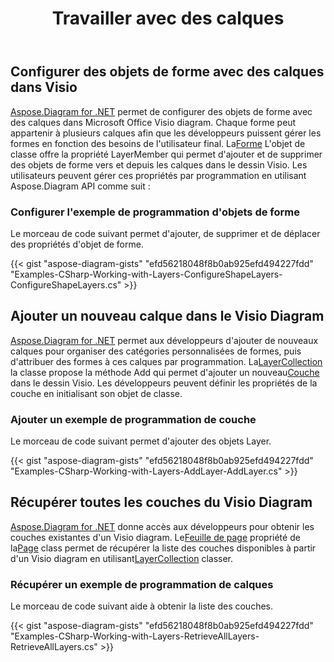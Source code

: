 ﻿---
title: Travailler avec des calques
type: docs
weight: 130
url: /fr/net/working-with-layers/
description: Cette section explique comment ajouter ou obtenir des informations de calque dans une forme visio avec Aspose.Diagram.
---
## **Configurer des objets de forme avec des calques dans Visio**
[Aspose.Diagram for .NET](https://products.aspose.com/diagram/net/) permet de configurer des objets de forme avec des calques dans Microsoft Office Visio diagram. Chaque forme peut appartenir à plusieurs calques afin que les développeurs puissent gérer les formes en fonction des besoins de l'utilisateur final. La[Forme](http://www.aspose.com/api/net/diagram/aspose.diagram/shape) L'objet de classe offre la propriété LayerMember qui permet d'ajouter et de supprimer des objets de forme vers et depuis les calques dans le dessin Visio. Les utilisateurs peuvent gérer ces propriétés par programmation en utilisant Aspose.Diagram API comme suit :
### **Configurer l'exemple de programmation d'objets de forme**
Le morceau de code suivant permet d'ajouter, de supprimer et de déplacer des propriétés d'objet de forme.

{{< gist "aspose-diagram-gists" "efd56218048f8b0ab925efd494227fdd" "Examples-CSharp-Working-with-Layers-ConfigureShapeLayers-ConfigureShapeLayers.cs" >}}
## **Ajouter un nouveau calque dans le Visio Diagram**
[Aspose.Diagram for .NET](https://products.aspose.com/diagram/net/) permet aux développeurs d'ajouter de nouveaux calques pour organiser des catégories personnalisées de formes, puis d'attribuer des formes à ces calques par programmation. La[LayerCollection](http://www.aspose.com/api/net/diagram/aspose.diagram/layercollection) la classe propose la méthode Add qui permet d'ajouter un nouveau[Couche](http://www.aspose.com/api/net/diagram/aspose.diagram/layer) dans le dessin Visio. Les développeurs peuvent définir les propriétés de la couche en initialisant son objet de classe.
### **Ajouter un exemple de programmation de couche**
Le morceau de code suivant permet d'ajouter des objets Layer.

{{< gist "aspose-diagram-gists" "efd56218048f8b0ab925efd494227fdd" "Examples-CSharp-Working-with-Layers-AddLayer-AddLayer.cs" >}}
## **Récupérer toutes les couches du Visio Diagram**
[Aspose.Diagram for .NET](https://products.aspose.com/diagram/net/) donne accès aux développeurs pour obtenir les couches existantes d'un Visio diagram. Le[Feuille de page](http://www.aspose.com/api/net/diagram/aspose.diagram/pagesheet) propriété de la[Page](http://www.aspose.com/api/net/diagram/aspose.diagram/page) class permet de récupérer la liste des couches disponibles à partir d'un Visio diagram en utilisant[LayerCollection](http://www.aspose.com/api/net/diagram/aspose.diagram/layercollection) classer.
### **Récupérer un exemple de programmation de calques**
Le morceau de code suivant aide à obtenir la liste des couches.

{{< gist "aspose-diagram-gists" "efd56218048f8b0ab925efd494227fdd" "Examples-CSharp-Working-with-Layers-RetrieveAllLayers-RetrieveAllLayers.cs" >}}
